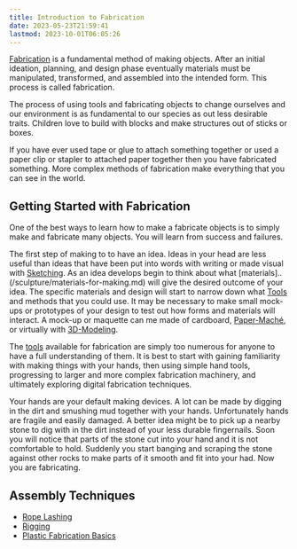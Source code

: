 ```yaml
---
title: Introduction to Fabrication
date: 2023-05-23T21:59:41
lastmod: 2023-10-01T06:05:26
---
```


[Fabrication](../making/fabrication.md) is a fundamental method of making objects. After an initial ideation, planning, and design phase eventually materials must be manipulated, transformed, and assembled into the intended form. This process is called fabrication.

The process of using tools and fabricating objects to change ourselves and our environment is as fundamental to our species as out less desirable traits. Children love to build with blocks and make structures out of sticks or boxes.

If you have ever used tape or glue to attach something together or used a paper clip or stapler to attached paper together then you have fabricated something. More complex methods of fabrication make everything that you can see in the world.

## Getting Started with Fabrication

One of the best ways to learn how to make a fabricate objects is to simply make and fabricate many objects. You will learn from success and failures.

The first step of making to to have an idea. Ideas in your head are less useful than ideas that have been put into words with writing or made visual with [Sketching](../drawing/sketching.md). As an idea develops begin to think about what [materials]..(/sculpture/materials-for-making.md) will give the desired outcome of your idea. The specific materials and design will start to narrow down what [Tools](tools.md) and methods that you could use. It may be necessary to make small mock-ups or prototypes of your design to test out how forms and materials will interact. A mock-up or maquette can me made of cardboard, [Paper-Maché](../sculpture/paper-mach%C3%A9.md), or virtually with [3D-Modeling](../3d-modeling/3d-modeling.md).

The [tools](./tools.md) available for fabrication are simply too numerous for anyone to have a full understanding of them. It is best to start with gaining familiarity with making things with your hands, then using simple hand tools, progressing to larger and more complex fabrication machinery, and ultimately exploring digital fabrication techniques.

Your hands are your default making devices. A lot can be made by digging in the dirt and smushing mud together with your hands. Unfortunately hands are fragile and easily damaged. A better idea might be to pick up a nearby stone to dig with in the dirt instead of your less durable fingernails. Soon you will notice that parts of the stone cut into your hand and it is not comfortable to hold. Suddenly you start banging and scraping the stone against other rocks to make parts of it smooth and fit into your had. Now you are fabricating.

## Assembly Techniques

- [Rope Lashing](./rope-lashing.md)
- [Rigging](../sculpture/rigging.md)
- [Plastic Fabrication Basics](./plastic-fabrication-basics.md)

